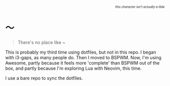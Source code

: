 <!---------------------------------------------------------------------------->

<div dir="rtl">
  <sub>
    <sup>
      <i>this character isn't actually a tilde</i>
    </sup>
  </sub>
</div>

# 〜

<!---------------------------------------------------------------------------->

> There's no place like ~

This is probably my third time using dotfiles, but not in this repo. I began
with i3-gaps, as many people do. Then I moved to BSPWM. Now, I'm using Awesome,
partly because it feels more 'complete' than BSPWM out of the box, and partly
because I'm exploring Lua with Neovim, this time. 

I use a bare repo to sync the dotfiles.

<!---------------------------------------------------------------------------->
